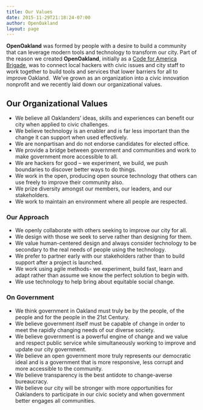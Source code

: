 ```yaml
---
title: Our Values
date: 2015-11-29T21:18:24-07:00
author: OpenOakland
layout: page
---
```


**OpenOakland** was formed by people with a desire to build a community that can leverage modern tools and technology to transform our city. Part of the reason we created **OpenOakland**, initially as a [Code for America Brigade](http://brigade.codeforamerica.org/brigade/about/), was to connect local hackers with civic issues and city staff to work together to build tools and services that lower barriers for all to improve Oakland.  We’ve grown as an organization into a civic innovation nonprofit and we recently laid down our organizational values.

## Our Organizational Values

- We believe all Oaklanders’ ideas, skills and experiences can benefit our city when applied to civic challenges.
- We believe technology is an enabler and is far less important than the change it can support when used effectively.
- We are nonpartisan and do not endorse candidates for elected office.
- We provide a bridge between government and communities and work to make government more accessible to all.
- We are hackers for good – we experiment, we build, we push boundaries to discover better ways to do things.
- We work in the open, producing open source technology that others can use freely to improve their community also.
- We prize diversity amongst our members, our leaders, and our stakeholders.
- We work to maintain an environment where all people are respected.

### Our Approach

- We openly collaborate with others seeking to improve our city for all.
- We design with those we seek to serve rather than designing for them.
- We value human-centered design and always consider technology to be secondary to the real needs of people using the technology.
- We prefer to partner early with our stakeholders rather than to build support after a project is launched.
- We work using agile methods- we experiment, build fast, learn and adapt rather than assume we know the perfect solution to begin with.
- We use technology to help bring about equitable social change.

###  On Government

- We think government in Oakland must truly be by the people, of the people and for the people in the 21st Century.
- We believe government itself must be capable of change in order to meet the rapidly changing needs of our diverse society.
- We believe government is a powerful engine of change and we value and respect public service while simultaneously working to improve and update our city government.
- We believe an open government more truly represents our democratic ideal and is a government that is more responsive, less corrupt and more accessible to the community.
- We believe transparency is the best antidote to change-averse bureaucracy.
- We believe our city will be stronger with more opportunities for Oaklanders to participate in our civic society and when government better engages all communities.
